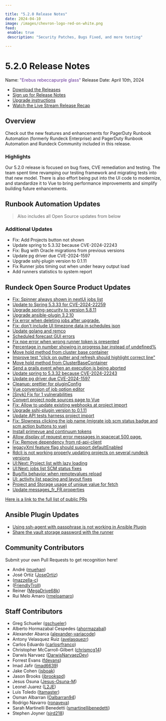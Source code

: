 ```yaml
---

title: "5.2.0 Release Notes"
date: 2024-04-10
image: /images/chevron-logo-red-on-white.png
feed:
 enable: true
 description: "Security Patches, Bugs Fixed, and more testing"

---
```


# 5.2.0 Release Notes

Name: <span style="color: rebeccapurple"><span class="glyphicon glyphicon-glass"></span> "Erebus rebeccapurple glass"</span>
Release Date: April 10th, 2024

- [Download the Releases](https://download.rundeck.com/)
- [Sign up for Release Notes](https://www.rundeck.com/release-notes-signup)
- [Upgrade instructions](/upgrading/)
- [Watch the Live Stream Release Recap](https://www.youtube.com/live/uWhAQuWckQ0?si=_YLNK-oohOcYKVi8)

<VidStack src="youtube/uWhAQuWckQ0"/>


## Overview

Check out the new features and enhancements for PagerDuty Runbook Automation (formerly Rundeck Enterprise) and PagerDuty Runbook Automation and Rundeck Community included in this release.

### Highlights

Our 5.2.0 release is focused on bug fixes, CVE remediation and testing.  The team spent time revamping our testing framework and migrating tests into that new model.  There is also effort being put into the UI code to modernize, and standardize it to Vue to bring performance improvements and simplify building future enhancements.

## Runbook Automation Updates

> Also includes all Open Source updates from below

### Additional Updates

* Fix: Add Projects button not shown
* Update spring to 5.3.32 because CVE-2024-22243
* Fix: Bug with Oracle migrations from previous versions
* Update pg driver due CVE-2024-1597
* Upgrade sshj-plugin version to 0.1.11
* Fix Runner jobs timing out when under heavy output load
* Add runners statistics to system report

## Rundeck Open Source Product Updates

* [Fix: Spinner always shown in nextUi jobs list](https://github.com/rundeck/rundeck/pull/9045)
* [Update to Spring 5.3.33 for CVE-2024-22259](https://github.com/rundeck/rundeck/pull/9042)
* [Upgrade spring-security to version 5.8.11](https://github.com/rundeck/rundeck/pull/9035)
* [Upgrade ansible-plugin 3.2.10](https://github.com/rundeck/rundeck/pull/9026)
* [Fix error when deleting jobs after upgrade.](https://github.com/rundeck/rundeck/pull/9012)
* [Fix: don&#39;t include UI timezone data in schedules json](https://github.com/rundeck/rundeck/pull/9008)
* [Update golang and remco](https://github.com/rundeck/rundeck/pull/9006)
* [Scheduled forecast GUI errors](https://github.com/rundeck/rundeck/pull/8998)
* [Fix npe error when wrong runner token is presented](https://github.com/rundeck/rundeck/pull/8994)
* [Percentage in number showing in progress bar instead of undefined%](https://github.com/rundeck/rundeck/pull/8974)
* [Move hold method from cluster base container](https://github.com/rundeck/rundeck/pull/8973)
* [Improve test &quot;click on gutter and refresh should highlight correct line&quot;](https://github.com/rundeck/rundeck/pull/8970)
* [Move hold method from ClusterBaseContainer ](https://github.com/rundeck/rundeck/pull/8966)
* [Send a grails event when an execution is being aborted](https://github.com/rundeck/rundeck/pull/8958)
* [Update spring to 5.3.32 because CVE-2024-22243](https://github.com/rundeck/rundeck/pull/8957)
* [Update pg driver due CVE-2024-1597](https://github.com/rundeck/rundeck/pull/8933)
* [Cleanup: prettier for pluginConfig](https://github.com/rundeck/rundeck/pull/8923)
* [Vue conversion of job option editor ](https://github.com/rundeck/rundeck/pull/8922)
* [[Snyk] Fix for 1 vulnerabilities](https://github.com/rundeck/rundeck/pull/8906)
* [Convert project node sources page to Vue](https://github.com/rundeck/rundeck/pull/8898)
* [Fix: Allow to update existing webhooks at project import](https://github.com/rundeck/rundeck/pull/8892)
* [Upgrade sshj-plugin version to 0.1.11](https://github.com/rundeck/rundeck/pull/8889)
* [Update API tests harness project import](https://github.com/rundeck/rundeck/pull/8888)
* [Fix: Slowness clicking the job name (migrate job scm status badge and scm action buttons to vue)](https://github.com/rundeck/rundeck/pull/8877)
* [Install primevue and continuum tokens](https://github.com/rundeck/rundeck/pull/8871)
* [Allow display of request error messages in spacecat 500 page.](https://github.com/rundeck/rundeck/pull/8861)
* [Fix: Remove dependency from rd-api-client](https://github.com/rundeck/rundeck/pull/8852)
* [legacyXml feature flag should support defaultEnabled](https://github.com/rundeck/rundeck/pull/8845)
* [Rdcli is not working properly updating projects on several rundeck versions](https://github.com/rundeck/rundeck/pull/8826)
* [UI:Next: Project list with lazy loading](https://github.com/rundeck/rundeck/pull/8815)
* [UI:Next: jobs list SCM status fixes](https://github.com/rundeck/rundeck/pull/8814)
* [Bug/fix behavior when remotevalues reload](https://github.com/rundeck/rundeck/pull/8793)
* [UI: activity list spacing and layout fixes](https://github.com/rundeck/rundeck/pull/8792)
* [Project and Storage usage of unique value for fetch](https://github.com/rundeck/rundeck/pull/8765)
* [Update messages_fr_FR.properties](https://github.com/rundeck/rundeck/pull/8702)

[Here is a link to the full list of public PRs](https://github.com/rundeck/rundeck/pulls?q=is%3Apr+milestone%3A5.2.0+is%3Aclosed)

## Ansible Plugin Updates
* [Using ssh-agent with passphrase is not working in Ansible Plugin](https://github.com/rundeck-plugins/ansible-plugin/pull/350)
* [Share the vault storage password with the runner](https://github.com/rundeck-plugins/ansible-plugin/pull/349)


## Community Contributors

Submit your own Pull Requests to get recognition here!

* André ([muehan](https://github.com/muehan))
* José Ortiz ([JoseOrtiz](https://github.com/JoseOrtiz))
*  ([mazzella-c](https://github.com/mazzella-c))
*  ([FriendlyTroll](https://github.com/FriendlyTroll))
* Reiner ([MegaDrive68k](https://github.com/MegaDrive68k))
* Rui Melo Amaro ([rmeloamaro](https://github.com/rmeloamaro))

## Staff Contributors

* Greg Schueler ([gschueler](https://github.com/gschueler))
* Alberto Hormazabal Cespedes ([ahormazabal](https://github.com/ahormazabal))
* Alexander Abarca ([alexander-variacode](https://github.com/alexander-variacode))
* Antony Velasquez Ruiz ([avelasquezr](https://github.com/avelasquezr))
* Carlos Eduardo ([carlosrfranco](https://github.com/carlosrfranco))
* Christopher McCarroll-Gilbert ([chrismcg14](https://github.com/chrismcg14))
* Darwis Narvaez ([DarwisNarvaezDev](https://github.com/DarwisNarvaezDev))
* Forrest Evans ([fdevans](https://github.com/fdevans))
* Imad Jafir ([imad6639](https://github.com/imad6639))
* Jake Cohen ([jsboak](https://github.com/jsboak))
* Jason Brooks ([jbrookspd](https://github.com/jbrookspd))
* Jesus Osuna ([Jesus-Osuna-M](https://github.com/Jesus-Osuna-M))
* Leonel Juarez ([L2JE](https://github.com/L2JE))
* Luis Toledo ([ltamaster](https://github.com/ltamaster))
* Osman Albarran ([Oalbarran94](https://github.com/Oalbarran94))
* Rodrigo Navarro ([ronaveva](https://github.com/ronaveva))
* Sarah Martinelli Benedetti ([smartinellibenedetti](https://github.com/smartinellibenedetti))
* Stephen Joyner ([sjrd218](https://github.com/sjrd218))
